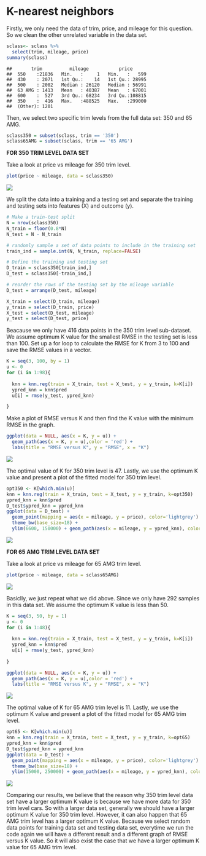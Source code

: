 K-nearest neighbors
===================

Firstly, we only need the data of trim, price, and mileage for this
question. So we clean the other unrelated variable in the data set.

``` r
sclass<- sclass %>%
  select(trim, mileage, price) 
summary(sclass)
```

    ##       trim          mileage           price       
    ##  550    :21836   Min.   :     1   Min.   :   599  
    ##  430    : 2071   1st Qu.:    14   1st Qu.: 28995  
    ##  500    : 2002   Median : 26120   Median : 56991  
    ##  63 AMG : 1413   Mean   : 40387   Mean   : 67001  
    ##  600    :  527   3rd Qu.: 68234   3rd Qu.:108815  
    ##  350    :  416   Max.   :488525   Max.   :299000  
    ##  (Other): 1201

Then, we select two specific trim levels from the full data set: 350 and
65 AMG.

``` r
sclass350 = subset(sclass, trim == '350')
sclass65AMG = subset(sclass, trim == '65 AMG')
```

**FOR 350 TRIM LEVEL DATA SET**

Take a look at price vs mileage for 350 trim level.

``` r
plot(price ~ mileage, data = sclass350)
```

![](problem2_files/figure-markdown_github/unnamed-chunk-4-1.png)

We split the data into a training and a testing set and separate the
training and testing sets into features (X) and outcome (y).

``` r
# Make a train-test split
N = nrow(sclass350)
N_train = floor(0.8*N)
N_test = N - N_train

# randomly sample a set of data points to include in the training set
train_ind = sample.int(N, N_train, replace=FALSE)

# Define the training and testing set
D_train = sclass350[train_ind,]
D_test = sclass350[-train_ind,]

# reorder the rows of the testing set by the mileage variable
D_test = arrange(D_test, mileage)

X_train = select(D_train, mileage)
y_train = select(D_train, price)
X_test = select(D_test, mileage)
y_test = select(D_test, price)
```

Beacause we only have 416 data points in the 350 trim level sub-dataset.
We assume optimum K value for the smallest RMSE in the testing set is
less than 100. Set up a for loop to calculate the RMSE for K from 3 to
100 and save the RMSE values in a vector.

``` r
K = seq(3, 100, by = 1)
u <- 0
for (i in 1:98){
  
  knn = knn.reg(train = X_train, test = X_test, y = y_train, k=K[i])
  ypred_knn = knn$pred
  u[i] = rmse(y_test, ypred_knn)

}
```

Make a plot of RMSE versus K and then find the K value with the minimum
RMSE in the graph.

``` r
ggplot(data = NULL, aes(x = K, y = u)) + 
  geom_path(aes(x = K, y = u),color = 'red') + 
  labs(title = "RMSE versus K", y = "RMSE", x = "K")
```

![](problem2_files/figure-markdown_github/unnamed-chunk-8-1.png)

The optimal value of K for 350 trim level is 47. Lastly, we use the
optimum K value and present a plot of the fitted model for 350 trim
level.

``` r
opt350 <- K[which.min(u)]
knn = knn.reg(train = X_train, test = X_test, y = y_train, k=opt350)
ypred_knn = knn$pred
D_test$ypred_knn = ypred_knn
ggplot(data = D_test) + 
  geom_point(mapping = aes(x = mileage, y = price), color='lightgrey') + 
  theme_bw(base_size=18) + 
  ylim(6600, 150000) + geom_path(aes(x = mileage, y = ypred_knn), color='red')
```

![](problem2_files/figure-markdown_github/unnamed-chunk-9-1.png)

**FOR 65 AMG TRIM LEVEL DATA SET**

Take a look at price vs mileage for 65 AMG trim level.

``` r
plot(price ~ mileage, data = sclass65AMG)
```

![](problem2_files/figure-markdown_github/unnamed-chunk-10-1.png)

Basiclly, we just repeat what we did above. Since we only have 292
samples in this data set. We assume the optimum K value is less than 50.

``` r
K = seq(3, 50, by = 1)
u <- 0
for (i in 1:48){
  
  knn = knn.reg(train = X_train, test = X_test, y = y_train, k=K[i])
  ypred_knn = knn$pred
  u[i] = rmse(y_test, ypred_knn)
  
}

ggplot(data = NULL, aes(x = K, y = u)) + 
  geom_path(aes(x = K, y = u),color = 'red') + 
  labs(title = "RMSE versus K", y = "RMSE", x = "K")
```

![](problem2_files/figure-markdown_github/unnamed-chunk-12-1.png)

The optimal value of K for 65 AMG trim level is 11. Lastly, we use the
optimum K value and present a plot of the fitted model for 65 AMG trim
level.

``` r
opt65 <- K[which.min(u)]
knn = knn.reg(train = X_train, test = X_test, y = y_train, k=opt65)
ypred_knn = knn$pred
D_test$ypred_knn = ypred_knn
ggplot(data = D_test) + 
  geom_point(mapping = aes(x = mileage, y = price), color='lightgrey') + 
  theme_bw(base_size=18) + 
  ylim(15000, 250000) + geom_path(aes(x = mileage, y = ypred_knn), color='red')
```

![](problem2_files/figure-markdown_github/unnamed-chunk-13-1.png)

Comparing our results, we believe that the reason why 350 trim level
data set have a larger optimum K value is because we have more data for
350 trim level cars. So with a larger data set, generally we should have
a larger optimum K value for 350 trim level. However, it can also happen
that 65 AMG trim level has a larger optimum K value. Because we select
random data points for training data set and testing data set, everytime
we run the code again we will have a different result and a different
graph of RMSE versus K value. So it will also exist the case that we
have a larger optimum K value for 65 AMG trim level.

